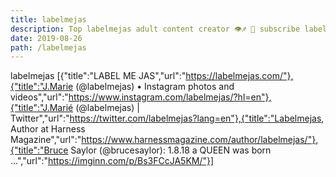 ```yaml
---
title: labelmejas
description: Top labelmejas adult content creator 👁♐️ 👑 subscribe labelmejas to my porn site below IG labelmejas
date: 2019-08-26
path: /labelmejas
---
```


labelmejas
[{"title":"LABEL ME JAS","url":"https://labelmejas.com/"},{"title":"J.Marie (@labelmejas) • Instagram photos and videos","url":"https://www.instagram.com/labelmejas/?hl=en"},{"title":"J.Marié (@labelmejas) | Twitter","url":"https://twitter.com/labelmejas?lang=en"},{"title":"Labelmejas, Author at Harness Magazine","url":"https://www.harnessmagazine.com/author/labelmejas/"},{"title":"Bruce Saylor (@brucesaylor): 1.8.18 a QUEEN was born ...","url":"https://imginn.com/p/Bs3FCcJA5KM/"}]

